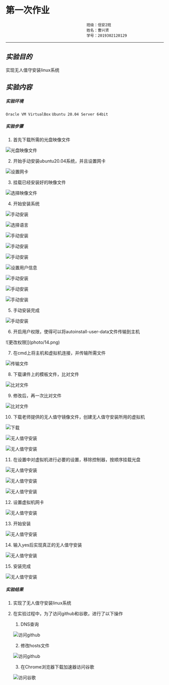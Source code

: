 # **第一次作业**

                                        班级：信安2班
                                        姓名：曹兴贤
                                        学号：2019302120129

---

## _实验目的_

实现无人值守安装linux系统

## _实验内容_

##### 实验环境

`Oracle VM VirtualBox`
`Ubuntu 20.04 Server 64bit`

##### 实验步骤

1. 首先下载所需的光盘映像文件

![光盘映像文件](/photo/1.png)

2. 开始手动安装ubuntu20.04系统，并且设置网卡

![设置网卡](photo/2.png)

3. 挂载已经安装好的映像文件

![选择映像文件](photo/3.png)

4. 开始安装系统

![手动安装](photo/4.png)

![选择语言](photo/5.png)

![手动安装](photo/6.png)

![手动安装](photo/7.png)

![手动安装](photo/8.png)

![设置用户信息](photo/9.png)

![手动安装](photo/10.png)

![手动安装](photo/11.png)

![手动安装](photo/12.png)

5. 手动安装完成

![手动安装](photo/13.png)

6. 开启用户权限，使得可以将autoinstall-user-data文件传输到主机

![更改权限]](photo/14.png)

7. 在cmd上将主机和虚拟机连接，并传输所需文件

![传输文件](photo/15.png)

8. 下载课件上的模板文件，比对文件

![比对文件](photo/16.png)

9. 修改后，再一次比对文件

![比对文件](photo/17.png)

10. 下载老师提供的无人值守镜像文件，创建无人值守安装所用的虚拟机

![下载](photo/30.png)

![无人值守安装](photo/20.png)

![无人值守安装](photo/21.png)

11. 在设置中对虚拟机进行必要的设置，移除控制器，按顺序挂载光盘

![无人值守安装](photo/22.png)

![无人值守安装](photo/23.png)

![无人值守安装](photo/24.png)

12. 设置虚拟机网卡

![无人值守安装](photo/25.png)

13. 开始安装

![无人值守安装](photo/26.png)

14. 输入yes后实现真正的无人值守安装

![无人值守安装](photo/27.png)

15. 安装完成

![无人值守安装](photo/28.png)

##### 实验结果

1. 实现了无人值守安装linux系统

2. 在实验过程中，为了访问github和谷歌，进行了以下操作

    1. DNS查询

    ![访问github](photo/29.png)

    2. 修改hosts文件

    ![访问github](photo/19.png)

    3. 在Chrome浏览器下载加速器访问谷歌

    ![访问谷歌](photo/18.png)
